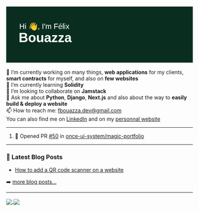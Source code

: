 ![Felix Bouazza's github stats](header.png)

🔭 I’m currently working on many things, __web applications__ for my clients, __smart contracts__ for myself, and also on __few websites__  
🌱 I’m currently learning __Solidity__  
👯 I’m looking to collaborate on __Jamstack__  
💬 Ask me about __Python__, __Django__, __Next.js__ and also about the way to __easily build & deploy a website__  
📫 How to reach me: fbouazza.dev@gmail.com  
You can also find me on [LinkedIn](https://www.linkedin.com/in/felix-bouazza/) and on my [personnal website](https://felixbouazza.fr)

---

<!--START_SECTION:activity-->
1. 💪 Opened PR [#50](https://github.com/once-ui-system/magic-portfolio/pull/50) in [once-ui-system/magic-portfolio](https://github.com/once-ui-system/magic-portfolio)
<!--END_SECTION:activity-->

---

### 📕 Latest Blog Posts

<!-- BLOG-POST-LIST:START -->
- [How to add a QR code scanner on a website](https://felixbouazza.fr/blog/comment-ajouter-un-scanner-de-qr-code-et-de-code-barre-sur-son-site-ou-son-application)
<!-- BLOG-POST-LIST:END -->

➡️ [more blog posts...](https://felixbouazza.fr/blog)

---

<a href="https://github.com/anuraghazra/github-readme-stats">
  <img height=200 align="center" src="https://github-readme-stats.vercel.app/api?username=felixbouazza&show_icons=true" />
</a>
<a href="https://github.com/anuraghazra/convoychat">
  <img height=200 align="center" src="https://github-readme-stats.vercel.app/api/top-langs/?username=felixbouazza&layout=compact&langs_count=8&card_width=320" />
</a>

